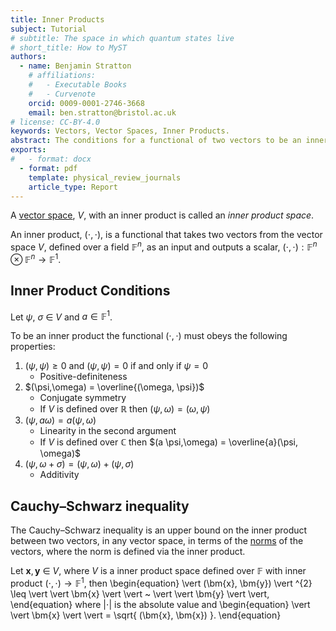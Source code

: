 ```yaml
---
title: Inner Products 
subject: Tutorial
# subtitle: The space in which quantum states live
# short_title: How to MyST
authors:
  - name: Benjamin Stratton
    # affiliations:
    #   - Executable Books
    #   - Curvenote
    orcid: 0009-0001-2746-3668
    email: ben.stratton@bristol.ac.uk
# license: CC-BY-4.0
keywords: Vectors, Vector Spaces, Inner Products. 
abstract: The conditions for a functional of two vectors to be an inner product. 
exports:
#   - format: docx
  - format: pdf
    template: physical_review_journals
    article_type: Report
---
```


A [vector space](#vector_space_axioms_target), $V$, with an inner product is called an *inner product space*. 

An inner product, $(\cdot, \cdot)$, is a functional that takes two vectors from the vector space $V$, defined over a field $\mathbb{F}^{n}$, as an input and outputs a scalar, $(\cdot, \cdot): \mathbb{F}^{n} \otimes \mathbb{F}^{n} \rightarrow \mathbb{F}^{1}$. 

## Inner Product Conditions

Let $\psi, ~\sigma ~\in~V$ and $a \in \mathbb{F}^{1}$.

To be an inner product the functional $(\cdot, \cdot)$ must obeys the following properties:

1. $(\psi, \psi) \geq 0$ and $(\psi, \psi) = 0$ if and only if $\psi=0$
    - Positive-definiteness
2. $(\psi,\omega) = \overline{(\omega, \psi})$
    - Conjugate symmetry
    - If $V$ is defined over $\mathbb{R}$ then $(\psi,\omega) = (\omega, \psi)$
3. $(\psi, a \omega) = a (\psi, \omega)$
    - Linearity in the second argument
    - If $V$ is defined over $\mathbb{C}$ then $(a \psi,\omega) = \overline{a}(\psi, \omega)$
4. $(\psi, \omega + \sigma) = (\psi,\omega) + (\psi, \sigma)$
    - Additivity

## Cauchy–Schwarz inequality

The Cauchy–Schwarz inequality is an upper bound on the inner product between two vectors, in any vector space, in terms of the [norms](#norms_page_target) of the vectors, where the norm is defined via the inner product.

Let $\bm{x}, \bm{y}~\in~V$, where $V$ is a inner product space defined over $\mathbb{F}$ with inner product $(\cdot, \cdot) \rightarrow \mathbb{F}^{1}$, then 
\begin{equation}
\vert (\bm{x}, \bm{y}) \vert ^{2} \leq \vert \vert \bm{x} \vert \vert ~ \vert \vert \bm{y}  \vert \vert, 
\end{equation}
where $\vert \cdot \vert$ is the absolute value and 
\begin{equation}
\vert \vert \bm{x} \vert \vert = \sqrt{ (\bm{x}, \bm{x}) }.
\end{equation}  
